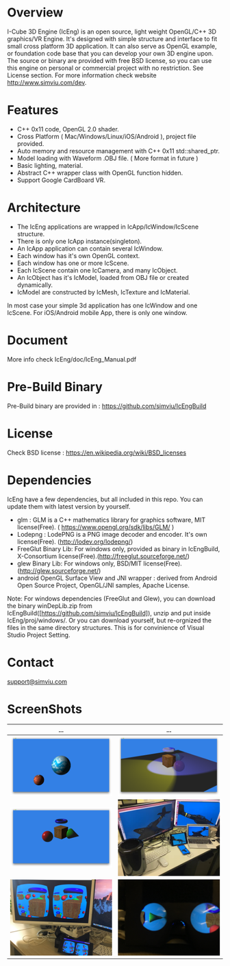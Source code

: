 # Overview
I-Cube 3D Engine (IcEng) is an open source, light weight OpenGL/C++ 3D graphics/VR Engine. It's designed with simple structure and interface to fit small cross platform 3D application. It can also serve as OpenGL example, or foundation code base that you can develop your own 3D engine upon.
The source or binary are provided with free BSD license, so you can use this engine on personal or commercial project with no restriction. See License section.
For more information check website http://www.simviu.com/dev.

# Features
* C++ 0x11 code, OpenGL 2.0 shader.
* Cross Platform ( Mac/Windows/Linux/iOS/Android ), project file provided.
* Auto memory and resource management with C++ 0x11 std::shared_ptr.
* Model loading with Waveform .OBJ file. ( More format in future )
* Basic lighting, material.
* Abstract C++ wrapper class with OpenGL function hidden.
* Support Google CardBoard VR.

# Architecture
* The IcEng applications are wrapped in IcApp/IcWindow/IcScene structure. 
* There is only one IcApp instance(singleton). 
* An IcApp application can contain several IcWindow. 
* Each window has it's own OpenGL context. 
* Each window has one or more IcScene. 
* Each IcScene contain one IcCamera, and many IcObject.
* An IcObject has it's IcModel, loaded from OBJ file or created dynamically.
* IcModel are constructed by IcMesh, IcTexture and IcMaterial.

In most case your simple 3d application has one IcWindow and one IcScene. For iOS/Android mobile App, there is only one window.

# Document
More info check IcEng/doc/IcEng_Manual.pdf

# Pre-Build Binary
Pre-Build binary are provided in :
https://github.com/simviu/IcEngBuild

# License
Check BSD license :
https://en.wikipedia.org/wiki/BSD_licenses

# Dependencies
IcEng have a few dependencies, but all included in this repo.
You can update them with latest version by yourself.
* glm : GLM is a C++ mathematics library for graphics software, MIT license(Free). ( https://www.opengl.org/sdk/libs/GLM/ ) 
* Lodepng : LodePNG is a PNG image decoder and encoder. It's own license(Free). (http://lodev.org/lodepng/)
* FreeGlut Binary Lib: For windows only, provided as binary in IcEngBuild, X-Consortium license(Free).(http://freeglut.sourceforge.net/)
* glew Binary Lib: For windows only, BSD/MIT license(Free). (http://glew.sourceforge.net/)
* android OpenGL Surface View and JNI wrapper : derived from Android Open Source Project, OpenGL/JNI samples, Apache License.

Note: For windows dependencies (FreeGlut and Glew), you can download the binary winDepLib.zip 
from IcEngBuild([https://github.com/simviu/IcEngBuild]), unzip and put inside IcEng/proj/windows/.
Or you can download yourself, but re-orgnized the files in the same directory structures. 
This is for convinience of Visual Studio Project Setting.

# Contact
support@simviu.com

# ScreenShots
| ...                                    | ...                                    |
| ---------------------------------------|:--------------------------------------:|
| ![alt tag](doc/ScreenShots/1.png)      | ![alt tag](doc/ScreenShots/2.png)      |
| ![alt tag](doc/ScreenShots/3.png)      | ![alt tag](doc/ScreenShots/4.png)      | 
| ![alt tag](doc/ScreenShots/vr1.JPG)    | ![alt tag](doc/ScreenShots/vr2.JPG)    | 



